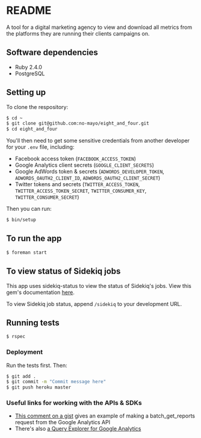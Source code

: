 # README

A tool for a digital marketing agency to view and download all metrics from the platforms they are running their clients campaigns on.

## Software dependencies

* Ruby 2.4.0
* PostgreSQL

## Setting up

To clone the respository:

```bash
$ cd ~
$ git clone git@github.com:no-mayo/eight_and_four.git
$ cd eight_and_four
```

You'll then need to get some sensitive credentials from another developer for your `.env` file, including:

 - Facebook access token (`FACEBOOK_ACCESS_TOKEN`)
 - Google Analytics client secrets (`GOOGLE_CLIENT_SECRETS`)
 - Google AdWords token & secrets (`ADWORDS_DEVELOPER_TOKEN`, `ADWORDS_OAUTH2_CLIENT_ID`, `ADWORDS_OAUTH2_CLIENT_SECRET`)
 - Twitter tokens and secrets (`TWITTER_ACCESS_TOKEN`, `TWITTER_ACCESS_TOKEN_SECRET`, `TWITTER_CONSUMER_KEY`, `TWITTER_CONSUMER_SECRET`)

Then you can run:

```bash
$ bin/setup
```

## To run the app

```bash
$ foreman start
```

## To view status of Sidekiq jobs

This app uses sidekiq-status to view the status of Sidekiq's jobs. View this gem's documentation [here](https://github.com/utgarda/sidekiq-status).

To view Sidekiq job status, append `/sidekiq` to your development URL.

## Running tests

```bash
$ rspec
```

### Deployment

Run the tests first. Then:

```bash
$ git add .
$ git commit -m "Commit message here"
$ git push heroku master
```

### Useful links for working with the APIs & SDKs

* [This comment on a gist](https://gist.github.com/joost/5344705#gistcomment-1982619) gives an example of making a batch_get_reports request from the Google Analytics API
* There's also [a Query Explorer for Google Analytics](https://ga-dev-tools.appspot.com/query-explorer/)
